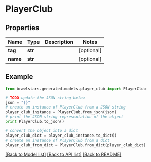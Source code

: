 # PlayerClub


## Properties
Name | Type | Description | Notes
------------ | ------------- | ------------- | -------------
**tag** | **str** |  | [optional] 
**name** | **str** |  | [optional] 

## Example

```python
from brawlstars.generated.models.player_club import PlayerClub

# TODO update the JSON string below
json = "{}"
# create an instance of PlayerClub from a JSON string
player_club_instance = PlayerClub.from_json(json)
# print the JSON string representation of the object
print PlayerClub.to_json()

# convert the object into a dict
player_club_dict = player_club_instance.to_dict()
# create an instance of PlayerClub from a dict
player_club_from_dict = PlayerClub.from_dict(player_club_dict)
```
[[Back to Model list]](../README.md#documentation-for-models) [[Back to API list]](../README.md#documentation-for-api-endpoints) [[Back to README]](../README.md)


